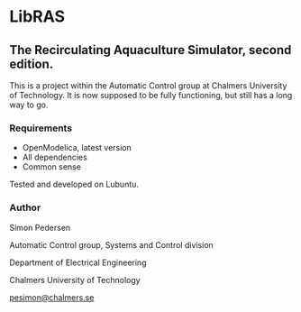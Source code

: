 # LibRAS

## The Recirculating Aquaculture Simulator, second edition.

This is a project within the Automatic Control group at Chalmers University of Technology. It is now supposed to be fully functioning, but still has a long way to go.

### Requirements

+ OpenModelica, latest version
+ All dependencies
+ Common sense

Tested and developed on Lubuntu.

### Author
Simon Pedersen

Automatic Control group, Systems and Control division

Department of Electrical Engineering

Chalmers University of Technology

[pesimon@chalmers.se](mailto:pesimon@chalmers.se)
